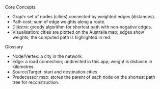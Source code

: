 Core Concepts

- Graph: set of nodes (cities) connected by weighted edges (distances).
- Path cost: sum of edge weights along a route.
- Dijkstra: greedy algorithm for shortest path with non‑negative edges.
- Visualisation: cities are plotted on the Australia map; edges show weights; the computed path is highlighted in red.

Glossary
- Node/Vertex: a city in the network.
- Edge: a road connection; undirected in this app; weight is distance in kilometres.
- Source/Target: start and destination cities.
- Predecessor map: stores the parent of each node on the shortest path tree for reconstruction.


